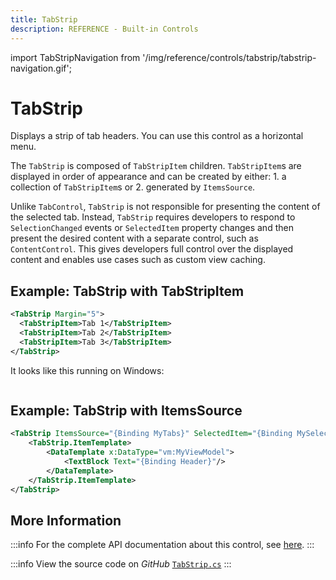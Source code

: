 ```yaml
---
title: TabStrip
description: REFERENCE - Built-in Controls
---
```


import TabStripNavigation from '/img/reference/controls/tabstrip/tabstrip-navigation.gif';

# TabStrip

Displays a strip of tab headers. You can use this control as a horizontal menu.

The `TabStrip` is composed of `TabStripItem` children. `TabStripItem`s are displayed in order of appearance and can be created by either: 1. a collection of `TabStripItem`s or 2. generated by `ItemsSource`.

Unlike `TabControl`, `TabStrip` is not responsible for presenting the content of the selected tab. Instead, `TabStrip` requires developers to respond to `SelectionChanged` events or `SelectedItem` property changes and then present the desired content with a separate control, such as `ContentControl`. This gives developers full control over the displayed content and enables use cases such as custom view caching.

## Example: TabStrip with TabStripItem

```xml
<TabStrip Margin="5">
  <TabStripItem>Tab 1</TabStripItem>
  <TabStripItem>Tab 2</TabStripItem>
  <TabStripItem>Tab 3</TabStripItem>
</TabStrip>
```

It looks like this running on Windows:

<img src={TabStripNavigation} alt="" />

## Example: TabStrip with ItemsSource

```xml
<TabStrip ItemsSource="{Binding MyTabs}" SelectedItem="{Binding MySelectedItem}">
    <TabStrip.ItemTemplate>
        <DataTemplate x:DataType="vm:MyViewModel">
            <TextBlock Text="{Binding Header}"/>
        </DataTemplate>
    </TabStrip.ItemTemplate>
</TabStrip>
```

## More Information

:::info
For the complete API documentation about this control, see [here](https://api-docs.avaloniaui.net/docs/T_Avalonia_Controls_Primitives_TabStrip).
:::

:::info
View the source code on _GitHub_ [`TabStrip.cs`](https://github.com/AvaloniaUI/Avalonia/blob/master/src/Avalonia.Controls/Primitives/TabStrip.cs)
:::
